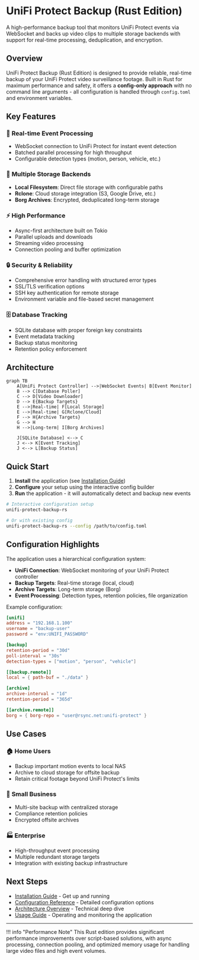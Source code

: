 # UniFi Protect Backup (Rust Edition)

A high-performance backup tool that monitors UniFi Protect events via WebSocket and backs up video clips to multiple storage backends with support for real-time processing, deduplication, and encryption.

## Overview

UniFi Protect Backup (Rust Edition) is designed to provide reliable, real-time backup of your UniFi Protect video surveillance footage. Built in Rust for maximum performance and safety, it offers a **config-only approach** with no command line arguments - all configuration is handled through `config.toml` and environment variables.

## Key Features

### 🚀 **Real-time Event Processing**
- WebSocket connection to UniFi Protect for instant event detection
- Batched parallel processing for high throughput
- Configurable detection types (motion, person, vehicle, etc.)

### 💾 **Multiple Storage Backends**
- **Local Filesystem**: Direct file storage with configurable paths
- **Rclone**: Cloud storage integration (S3, Google Drive, etc.)
- **Borg Archives**: Encrypted, deduplicated long-term storage

### ⚡ **High Performance**
- Async-first architecture built on Tokio
- Parallel uploads and downloads
- Streaming video processing
- Connection pooling and buffer optimization

### 🔒 **Security & Reliability**
- Comprehensive error handling with structured error types
- SSL/TLS verification options
- SSH key authentication for remote storage
- Environment variable and file-based secret management

### 🗄️ **Database Tracking**
- SQLite database with proper foreign key constraints
- Event metadata tracking
- Backup status monitoring
- Retention policy enforcement

## Architecture

```mermaid
graph TB
    A[UniFi Protect Controller] -->|WebSocket Events| B[Event Monitor]
    B --> C[Database Poller]
    C --> D[Video Downloader]
    D --> E{Backup Targets}
    E -->|Real-time| F[Local Storage]
    E -->|Real-time| G[Rclone/Cloud]
    F --> H{Archive Targets}
    G --> H
    H -->|Long-term| I[Borg Archives]
    
    J[SQLite Database] <--> C
    J <--> K[Event Tracking]
    J <--> L[Backup Status]
```

## Quick Start

1. **Install** the application (see [Installation Guide](installation.md))
2. **Configure** your setup using the interactive config builder
3. **Run** the application - it will automatically detect and backup new events

```bash
# Interactive configuration setup
unifi-protect-backup-rs

# Or with existing config
unifi-protect-backup-rs --config /path/to/config.toml
```

## Configuration Highlights

The application uses a hierarchical configuration system:

- **UniFi Connection**: WebSocket monitoring of your UniFi Protect controller
- **Backup Targets**: Real-time storage (local, cloud)
- **Archive Targets**: Long-term storage (Borg)
- **Event Processing**: Detection types, retention policies, file organization

Example configuration:

```toml
[unifi]
address = "192.168.1.100"
username = "backup-user"
password = "env:UNIFI_PASSWORD"

[backup]
retention-period = "30d"
poll-interval = "30s"
detection-types = ["motion", "person", "vehicle"]

[[backup.remote]]
local = { path-buf = "./data" }

[archive]
archive-interval = "1d"
retention-period = "365d"

[[archive.remote]]
borg = { borg-repo = "user@rsync.net:unifi-protect" }
```

## Use Cases

### 🏠 **Home Users**
- Backup important motion events to local NAS
- Archive to cloud storage for offsite backup
- Retain critical footage beyond UniFi Protect's limits

### 🏢 **Small Business**
- Multi-site backup with centralized storage
- Compliance retention policies
- Encrypted offsite archives

### 🏭 **Enterprise**
- High-throughput event processing
- Multiple redundant storage targets
- Integration with existing backup infrastructure

## Next Steps

- [Installation Guide](installation.md) - Get up and running
- [Configuration Reference](configuration.md) - Detailed configuration options
- [Architecture Overview](architecture.md) - Technical deep dive
- [Usage Guide](usage.md) - Operating and monitoring the application

---

!!! info "Performance Note"
    This Rust edition provides significant performance improvements over script-based solutions, with async processing, connection pooling, and optimized memory usage for handling large video files and high event volumes.